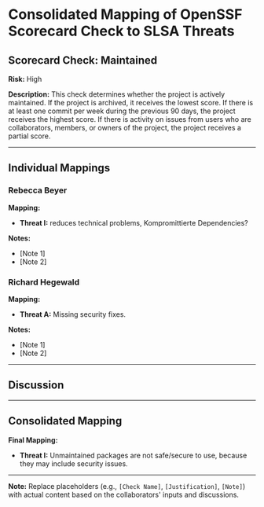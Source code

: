 # Consolidated Mapping of OpenSSF Scorecard Check to SLSA Threats

## Scorecard Check: Maintained

**Risk:** High

**Description:** This check determines whether the project is actively maintained. If the project is archived, it receives the lowest score. If there is at least one commit per week during the previous 90 days, the project receives the highest score. If there is activity on issues from users who are collaborators, members, or owners of the project, the project receives a partial score.

---

## Individual Mappings

### Rebecca Beyer

**Mapping:**

- **Threat I:** reduces technical problems, Kompromittierte Dependencies?

**Notes:**

- [Note 1]
- [Note 2]

### Richard Hegewald

**Mapping:**

- **Threat A:** Missing security fixes.

**Notes:**

- [Note 1]
- [Note 2]

---

## Discussion

---

## Consolidated Mapping

**Final Mapping:**

- **Threat I:** Unmaintained packages are not safe/secure to use, because they may include security issues.

---

**Note:** Replace placeholders (e.g., `[Check Name]`, `[Justification]`, `[Note]`) with actual content based on the collaborators' inputs and discussions.
